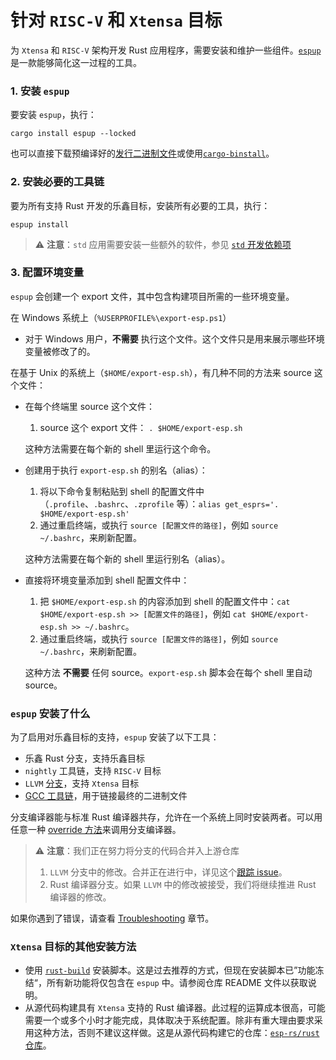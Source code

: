 # 针对 `RISC-V` 和 `Xtensa` 目标

为 `Xtensa` 和 `RISC-V` 架构开发 Rust 应用程序，需要安装和维护一些组件。[`espup`][espup-github] 是一款能够简化这一过程的工具。

### 1. 安装 `espup`

要安装 `espup`，执行：
```shell
cargo install espup --locked
```

也可以直接下载预编译好的[发行二进制文件][release-binaries]或使用[`cargo-binstall`][cargo-binstall]。

[espup-github]: https://github.com/esp-rs/espup
[release-binaries]: https://github.com/esp-rs/espup/releases
[cargo-binstall]: https://github.com/cargo-bins/cargo-binstall

### 2. 安装必要的工具链

要为所有支持 Rust 开发的乐鑫目标，安装所有必要的工具，执行：
```shell
espup install
```

> ⚠️ **注意**：`std` 应用需要安装一些额外的软件，参见 [`std` 开发依赖项][rust-esp-book-std-requirements]

[rust-esp-book-std-requirements]: ./std-requirements.md

### 3. 配置环境变量
`espup` 会创建一个 export 文件，其中包含构建项目所需的一些环境变量。

在 Windows 系统上（`%USERPROFILE%\export-esp.ps1`）
  - 对于 Windows 用户，**不需要** 执行这个文件。这个文件只是用来展示哪些环境变量被修改了的。

在基于 Unix 的系统上（`$HOME/export-esp.sh`），有几种不同的方法来 source 这个文件：
- 在每个终端里 source 这个文件：
   1. source 这个 export 文件： `. $HOME/export-esp.sh`

   这种方法需要在每个新的 shell 里运行这个命令。
- 创建用于执行 `export-esp.sh` 的别名（alias）：
   1. 将以下命令复制粘贴到 shell 的配置文件中（`.profile`、`.bashrc`、`.zprofile` 等）：`alias get_esprs='. $HOME/export-esp.sh'`
   2. 通过重启终端，或执行 `source [配置文件的路径]`，例如 `source ~/.bashrc`，来刷新配置。

   这种方法需要在每个新的 shell 里运行别名（alias）。
- 直接将环境变量添加到 shell 配置文件中：
   1. 把 `$HOME/export-esp.sh` 的内容添加到 shell 的配置文件中：`cat $HOME/export-esp.sh >> [配置文件的路径]`，例如 `cat $HOME/export-esp.sh >> ~/.bashrc`。
   2. 通过重启终端，或执行 `source [配置文件的路径]`，例如 `source ~/.bashrc`，来刷新配置。

   这种方法 **不需要** 任何 source。`export-esp.sh` 脚本会在每个 shell 里自动 source。

### `espup` 安装了什么

为了启用对乐鑫目标的支持，`espup` 安装了以下工具：

- 乐鑫 Rust 分支，支持乐鑫目标
- `nightly` 工具链，支持 `RISC-V` 目标
- `LLVM` [分支][llvm-github-fork]，支持 `Xtensa` 目标
- [GCC 工具链][gcc-toolchain-github-fork]，用于链接最终的二进制文件

分支编译器能与标准 Rust 编译器共存，允许在一个系统上同时安装两者。可以用任意一种 [override 方法][rustup-overrides]来调用分支编译器。

> ⚠️ **注意**：我们正在努力将分支的代码合并入上游仓库
> 1. `LLVM` 分支中的修改。合并正在进行中，详见这个[跟踪 issue][llvm-github-fork-upstream issue]。
> 2. Rust 编译器分支。如果 `LLVM` 中的修改被接受，我们将继续推进 Rust 编译器的修改。

如果你遇到了错误，请查看 [Troubleshooting][troubleshooting] 章节。

[llvm-github-fork]: https://github.com/espressif/llvm-project
[gcc-toolchain-github-fork]: https://github.com/espressif/crosstool-NG/
[rustup-overrides]: https://rust-lang.github.io/rustup/overrides.html
[llvm-github-fork-upstream issue]: https://github.com/espressif/llvm-project/issues/4
[troubleshooting]: ../troubleshooting/index.md

### `Xtensa` 目标的其他安装方法

- 使用 [`rust-build`][rust-build] 安装脚本。这是过去推荐的方式，但现在安装脚本已”功能冻结“，所有新功能将仅包含在 `espup` 中。请参阅仓库 README 文件以获取说明。
- 从源代码构建具有 `Xtensa` 支持的 Rust 编译器。此过程的运算成本很高，可能需要一个或多个小时才能完成，具体取决于系统配置。除非有重大理由要求采用这种方法，否则不建议这样做。这是从源代码构建它的仓库：[`esp-rs/rust` 仓库][esp-rs-rust]。

[rust-build]: https://github.com/esp-rs/rust-build#download-installer-in-bash
[esp-rs-rust]: https://github.com/esp-rs/rust
